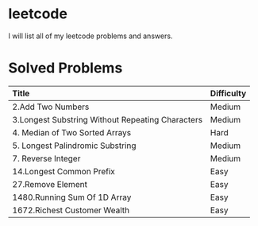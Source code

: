 # leetcode
I will list all of my leetcode problems and answers.

# Solved Problems 

| Title            | Difficulty |
|:----------------|:------------|
|2.Add Two Numbers | Medium |          
|3.Longest Substring Without Repeating Characters | Medium |    
|4. Median of Two Sorted Arrays | Hard | 
|5. Longest Palindromic Substring | Medium |
|7. Reverse Integer | Medium |                 
|14.Longest Common Prefix | Easy |
|27.Remove Element | Easy |
|1480.Running Sum Of 1D Array | Easy |
|1672.Richest Customer Wealth | Easy |

